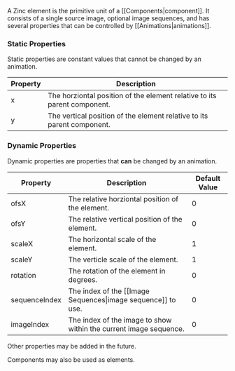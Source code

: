 A Zinc element is the primitive unit of a [[Components|component]]. It consists of a single source image, optional image sequences, and has several properties that can be controlled by [[Animations|animations]].

### Static Properties

Static properties are constant values that cannot be changed by an animation.

|Property|Description|
|---|---|
|x|The horziontal position of the element relative to its parent component.|
|y|The vertical position of the element relative to its parent component.|

### Dynamic Properties

Dynamic properties are properties that **can** be changed by an animation.

|Property|Description|Default Value|
|---|---|---|
|ofsX|The relative horziontal position of the element.|0|
|ofsY|The relative vertical position of the element.|0|
|scaleX|The horizontal scale of the element.|1|
|scaleY|The verticle scale of the element.|1|
|rotation|The rotation of the element in degrees.|0|
|sequenceIndex|The index of the [[Image Sequences\|image sequence]] to use.|0|
|imageIndex|The index of the image to show within the current image sequence.|0|

Other properties may be added in the future.

Components may also be used as elements.